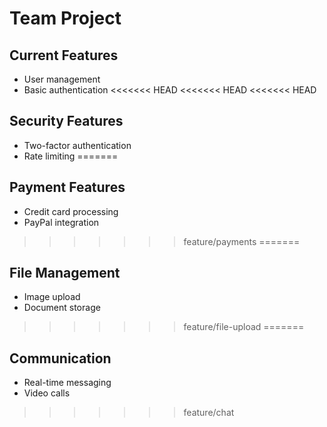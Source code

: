 # Team Project
## Current Features
- User management
- Basic authentication
<<<<<<< HEAD
<<<<<<< HEAD
<<<<<<< HEAD
## Security Features
- Two-factor authentication
- Rate limiting
=======
## Payment Features
- Credit card processing
- PayPal integration
>>>>>>> feature/payments
=======
## File Management
- Image upload
- Document storage
>>>>>>> feature/file-upload
=======
## Communication
- Real-time messaging
- Video calls
>>>>>>> feature/chat
